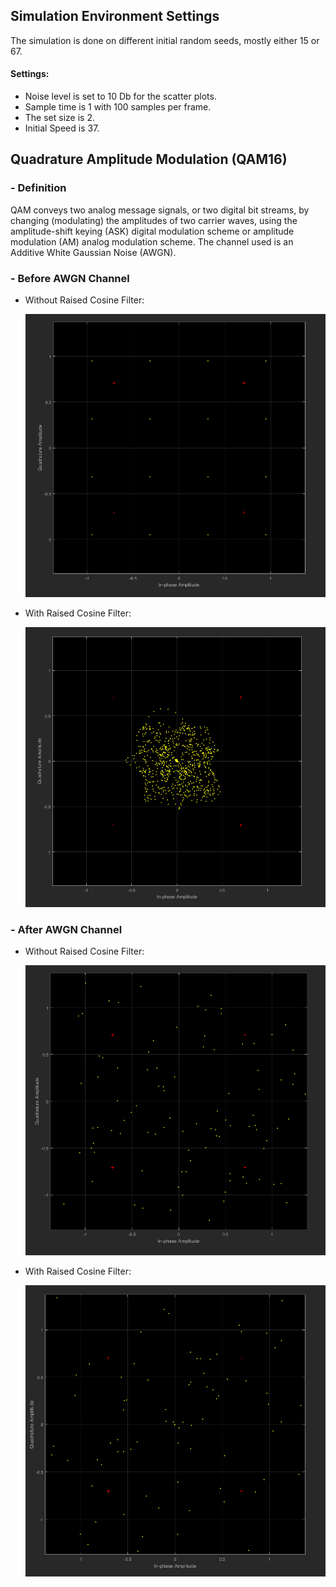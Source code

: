 ## Simulation Environment Settings
The simulation is done on different initial random seeds, mostly either 15 or 67.
#### Settings:
* Noise level is set to 10 Db for the scatter plots.
* Sample time is 1 with 100 samples per frame.
* The set size is 2.
* Initial Speed is 37.

## **Quadrature Amplitude Modulation (QAM16)**
### - Definition 
QAM conveys two analog message signals, or two digital bit streams, by changing (modulating) the amplitudes of two carrier waves, using the amplitude-shift keying (ASK) digital modulation scheme or amplitude modulation (AM) analog modulation scheme. The channel used is an Additive White Gaussian Noise (AWGN).


### - Before AWGN Channel
* Without Raised Cosine Filter:

    ![Regular](/QAM16/Before.PNG) 
* With Raised Cosine Filter:

    ![Raised Cosine Filter](/QAM16/RaisedCosineBefore.PNG) 
### - After AWGN Channel
* Without Raised Cosine Filter: 

    ![Regular](/QAM16/After.PNG) 
* With Raised Cosine Filter:

    ![Raised Cosine Filter](/QAM16/RaisedCosineAfter.PNG) 

